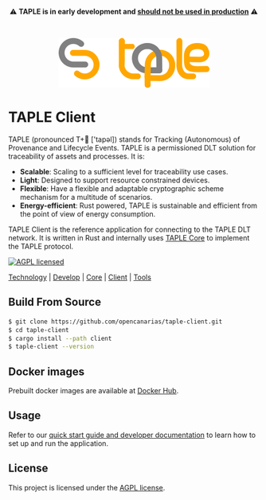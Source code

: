 <div align="center">
<p>⚠️ <b>TAPLE is in early development and <a href="https://www.taple.es/docs/community/disclaimer">should not be used in production</a></b> ⚠️</p>
<br/>
<p><img src="https://raw.githubusercontent.com/opencanarias/public-resources/master/images/taple-logo-readme.png"></p>
</div>

# TAPLE Client

TAPLE (pronounced T+🍎 ['tapəl]) stands for Tracking (Autonomous) of Provenance and Lifecycle Events. TAPLE is a permissioned DLT solution for traceability of assets and processes. It is:

- **Scalable**: Scaling to a sufficient level for traceability use cases. 
- **Light**: Designed to support resource constrained devices.
- **Flexible**: Have a flexible and adaptable cryptographic scheme mechanism for a multitude of scenarios.
- **Energy-efficient**: Rust powered, TAPLE is sustainable and efficient from the point of view of energy consumption.

TAPLE Client is the reference application for connecting to the TAPLE DLT network. It is written in Rust and internally uses [TAPLE Core](https://github.com/opencanarias/taple-core) to implement the TAPLE protocol.

[![AGPL licensed][agpl-badge]][agpl-url]

[agpl-badge]: https://img.shields.io/badge/license-AGPL-blue.svg
[agpl-url]: https://github.com/opencanarias/taple-core/blob/master/LICENSE

[Technology](https://www.taple.es) | [Develop](https://www.taple.es/docs/develop) | [Core](https://github.com/opencanarias/taple-core) | [Client](https://github.com/opencanarias/taple-client) | [Tools](https://github.com/opencanarias/taple-tools)

## Build From Source
```bash
$ git clone https://github.com/opencanarias/taple-client.git
$ cd taple-client
$ cargo install --path client
$ taple-client --version
```

## Docker images
Prebuilt docker images are available at [Docker Hub](https://hub.docker.com/r/opencanarias/taple-client).

## Usage
Refer to our [quick start guide and developer documentation](https://www.taple.es/docs/develop) to learn how to set up and run the application.

## License
This project is licensed under the [AGPL license](https://github.com/opencanarias/taple-core/blob/master/LICENSE).